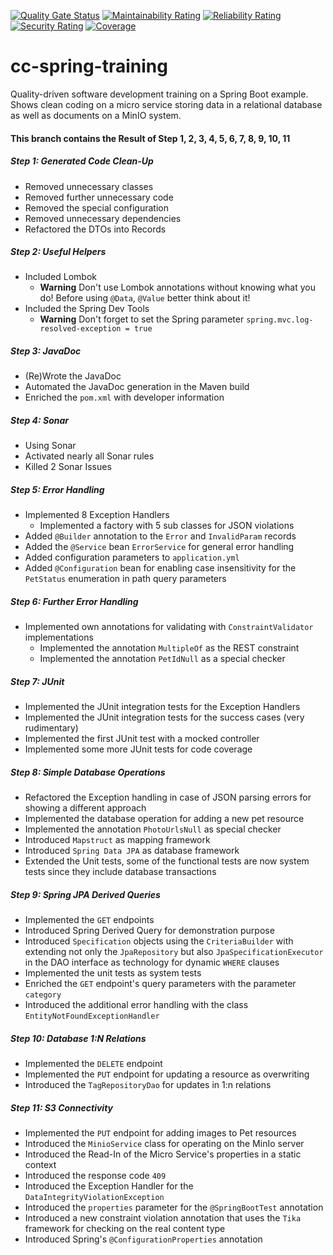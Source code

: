 [![Quality Gate Status](https://sonarcloud.io/api/project_badges/measure?project=dirweis_cc-spring-training&metric=alert_status)](https://sonarcloud.io/dashboard?id=dirweis_cc-spring-training_2025)
[![Maintainability Rating](https://sonarcloud.io/api/project_badges/measure?project=dirweis_cc-spring-training&metric=sqale_rating)](https://sonarcloud.io/dashboard?id=dirweis_cc-spring-training_2025)
[![Reliability Rating](https://sonarcloud.io/api/project_badges/measure?project=dirweis_cc-spring-training&metric=reliability_rating)](https://sonarcloud.io/dashboard?id=dirweis_cc-spring-training_2025)
[![Security Rating](https://sonarcloud.io/api/project_badges/measure?project=dirweis_cc-spring-training&metric=security_rating)](https://sonarcloud.io/dashboard?id=dirweis_cc-spring-training_2025)
[![Coverage](https://sonarcloud.io/api/project_badges/measure?project=dirweis_cc-spring-training&metric=coverage)](https://sonarcloud.io/dashboard?id=dirweis_cc-spring-training_2025)
# cc-spring-training
Quality-driven software development training on a Spring Boot example. Shows clean coding on a micro service storing data in a relational database as well as documents on a MinIO system.

#### This branch contains the Result of Step 1, 2, 3, 4, 5, 6, 7, 8, 9, 10, 11
##### Step 1: Generated Code Clean-Up
- Removed unnecessary classes
- Removed further unnecessary code
- Removed the special configuration
- Removed unnecessary dependencies
- Refactored the DTOs into Records

##### Step 2: Useful Helpers
- Included Lombok
     - **Warning** Don't use Lombok annotations without knowing what you do! Before using `@Data`, `@Value` better think about it!
- Included the Spring Dev Tools
     - **Warning** Don't forget to set the Spring parameter `spring.mvc.log-resolved-exception = true`

##### Step 3: JavaDoc
- (Re)Wrote the JavaDoc
- Automated the JavaDoc generation in the Maven build
- Enriched the `pom.xml` with developer information

##### Step 4: Sonar
- Using Sonar
- Activated nearly all Sonar rules
- Killed 2 Sonar Issues

##### Step 5: Error Handling
 - Implemented 8 Exception Handlers
     - Implemented a factory with 5 sub classes for JSON violations
 - Added `@Builder` annotation to the `Error` and `InvalidParam` records
 - Added the `@Service` bean `ErrorService` for general error handling
 - Added configuration parameters to `application.yml`
 - Added `@Configuration` bean for enabling case insensitivity for the `PetStatus` enumeration in path query parameters

##### Step 6: Further Error Handling
 - Implemented own annotations for validating with `ConstraintValidator` implementations
     - Implemented the annotation `MultipleOf` as the REST constraint
     - Implemented the annotation `PetIdNull` as a special checker

##### Step 7: JUnit
 - Implemented the JUnit integration tests for the Exception Handlers
 - Implemented the JUnit integration tests for the success cases (very rudimentary)
 - Implemented the first JUnit test with a mocked controller
 - Implemented some more JUnit tests for code coverage

##### Step 8: Simple Database Operations
 - Refactored the Exception handling in case of JSON parsing errors for showing a different approach
 - Implemented the database operation for adding a new pet resource
 - Implemented the annotation `PhotoUrlsNull` as special checker
 - Introduced `Mapstruct` as mapping framework
 - Introduced `Spring Data JPA` as database framework
 - Extended the Unit tests, some of the functional tests are now system tests since they include database transactions

##### Step 9: Spring JPA Derived Queries
 - Implemented the `GET` endpoints
 - Introduced Spring Derived Query for demonstration purpose
 - Introduced `Specification` objects using the `CriteriaBuilder` with extending not only the `JpaRepository` but also `JpaSpecificationExecutor` in the DAO interface as technology for dynamic `WHERE` clauses 
 - Implemented the unit tests as system tests
 - Enriched the `GET` endpoint's query parameters with the parameter `category`
 - Introduced the additional error handling with the class `EntityNotFoundExceptionHandler`

##### Step 10: Database 1:N Relations
 - Implemented the `DELETE` endpoint
 - Implemented the `PUT` endpoint for updating a resource as overwriting
 - Introduced the `TagRepositoryDao` for updates in 1:n relations
 
##### Step 11: S3 Connectivity
 - Implemented the `PUT` endpoint for adding images to Pet resources
 - Introduced the `MinioService` class for operating on the MinIo server
 - Introduced the Read-In of the Micro Service's properties in a static context
 - Introduced the response code `409`
 - Introduced the Exception Handler for the `DataIntegrityViolationException`
 - Introduced the `properties` parameter for the `@SpringBootTest` annotation
 - Introduced a new constraint violation annotation that uses the `Tika` framework for checking on the real content type
 - Introduced Spring's `@ConfigurationProperties` annotation
